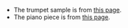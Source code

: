 * The trumpet sample is from [this page](https://freewavesamples.com/roland-gr1-trumpet-c5).
* The piano piece is from [this page](https://archive.org/details/HungarianRhapsody2_9).
